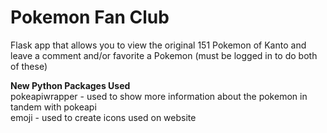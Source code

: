 # Pokemon Fan Club
Flask app that allows you to view the original 151 Pokemon of Kanto and leave a comment and/or favorite a Pokemon (must be logged in to do both of these) 

**New Python Packages Used**  
pokeapiwrapper - used to show more information about the pokemon in tandem with pokeapi  
emoji - used to create icons used on website  
